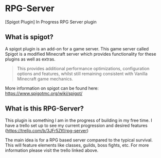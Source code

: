 # RPG-Server
[Spigot Plugin] In Progress RPG Server plugin

## What is spigot?
A spigot plugin is an add-on for a game server. This game server called Spigot is a modified Minecraft server which provides functionality for these plugins as well as extras.
> This provides additional performance optimizations, configuration options and features, whilst still remaining consistent with Vanilla Minecraft game mechanics.

More information on spigot can be found here:
https://www.spigotmc.org/wiki/spigot/

## What is this RPG-Server?
This plugin is something I am in the progress of building in my free time.
I have a trello set up to see my current progression and desired features (https://trello.com/b/3JFr5Ztf/rpg-server)

The main idea is for a RPG based server compared to the typical survival. This will feature elements like classes, guilds, boss fights, etc.
For more information please visit the trello linked above.

